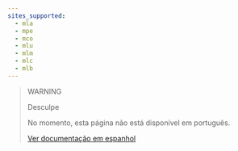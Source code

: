 ```yaml
---
sites_supported:
  - mla
  - mpe
  - mco
  - mlu
  - mlm
  - mlc
  - mlb
---
```


> WARNING
>
> Desculpe
>
> No momento, esta página não está disponível em português.
>
> [Ver documentação em espanhol](https://www.mercadopago.com.ar/developers/es/guides/qr-payments/final-steps/advanced-integration/)
